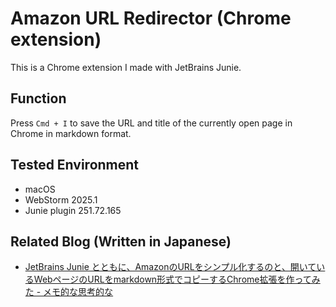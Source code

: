 # Amazon URL Redirector (Chrome extension)

This is a Chrome extension I made with JetBrains Junie.

## Function

Press `Cmd + I` to save the URL and title of the currently open page in Chrome in markdown format.

## Tested Environment

- macOS
- WebStorm 2025.1
- Junie plugin 251.72.165

## Related Blog (Written in Japanese)

- [JetBrains Junie とともに、AmazonのURLをシンプル化するのと、開いているWebページのURLをmarkdown形式でコピーするChrome拡張を作ってみた - メモ的な思考的な](https://thinkami.hatenablog.com/entry/2025/05/06/230220)